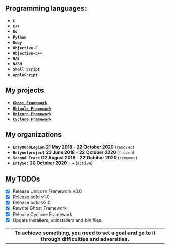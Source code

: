 ## Programming languages:

* **`C`**
* **`C++`**
* **`Go`**
* **`Python`**
* **`Ruby`**
* **`Objective-C`**
* **`Objective-C++`**
* **`GAS`**
* **`NASM`**
* **`Shell Script`**
* **`AppleScript`**

## My projects

* [**`Ghost Framework`**](https://github.com/EntySec/ghost)
* [**`Ehtools Framework`**](https://github.com/entynetproject/ehtools)
* [**`Unicorn Framework`**](https://github.com/EntySec/unicorn)
* [**`Cyclone Framework`**](https://github.com/EntySec/cyclone)

## My organizations

* **`Enty8080Legion`** **21 May 2018** - **22 October 2020** (`removed`)
* **`Entynetproject`** **23 June 2018** - **22 October 2020** (`frozen`)
* **`Second Track`** **02 August 2018** - **22 October 2020** (`removed`)
* **`EntySec`** **20 October 2020** - **~** (`active`)

## My TODOs

- [x] Release Unicorn Framework v3.0
- [x] Release ac1d v1.0
- [x] Release ac1d v2.0
- [x] Rewrite Ghost Framework
- [x] Release Cyclone Framework
- [x] Update installers, uninstallers and bin files.

<table><tr><th>
To achieve something, you need to set a goal and go to it through difficulties and adversities.
</th></tr></table>
